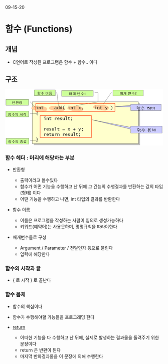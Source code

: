 09-15-20

# 함수 (Functions)

## 개념
* C언어로 작성된 프로그램은 함수 + 함수.. 이다 

## 구조 
![img](imgfiles/Function.png)

### 함수 헤더 : 머리에 해당하는 부분  
* 반환형
    * 출력이라고 볼수있다 
    * 함수가 어떤 기능을 수행하고 난 뒤에 그 긴능의 수행결과를 반환하는 값의 타입(형태) 이다
    * 어떤 기능을 수행하고 나면, int 타입의 결과를 반환한다 

* 함수 이름
    * 이름은 프로그램을 작성하는 사람이 임의로 생성가능하다
    * 키워드(예약어)는 사용못하며, 명명규칙을 따라야한다

* 매개변수들로 구성 
    * Argument / Parameter / 전달인자 등으로 불린다 
    * 입력에 해당한다 

### 함수의 시작과 끝
* { 로 시작 } 로 끝난다 

### 함수 몸체
* 함수의 핵심이다 
* 함수가 수행해야할 가능들을 프로그래밍 한다 

* <u>return</u>
    * 어떠한 기능을 다 수행하고 난 뒤에, 실제로 발생하는 결과물을 돌려주기 위한 문장이다
    * return 은 반환이 된다 
    * 마지막 반화결과물을 이 문장에 의해 수행한다 